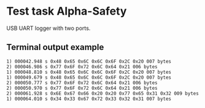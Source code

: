 # Test task Alpha-Safety

USB UART logger with two ports.

## Terminal output example

```
1) 000042.948 s 0x48 0x65 0x6C 0x6C 0x6F 0x2C 0x20 007 bytes
2) 000046.986 s 0x77 0x6F 0x72 0x6C 0x64 0x21 006 bytes
1) 000048.810 s 0x48 0x65 0x6C 0x6C 0x6F 0x2C 0x20 007 bytes
1) 000049.679 s 0x48 0x65 0x6C 0x6C 0x6F 0x2C 0x20 007 bytes
2) 000050.777 s 0x77 0x6F 0x72 0x6C 0x64 0x21 006 bytes
2) 000050.970 s 0x77 0x6F 0x72 0x6C 0x64 0x21 006 bytes
2) 000061.928 s 0x6E 0x67 0x66 0x20 0x20 0x77 0x65 0x31 0x32 009 bytes
1) 000064.010 s 0x34 0x33 0x67 0x72 0x33 0x32 0x31 007 bytes
```

